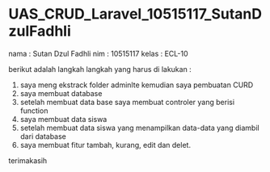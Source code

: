 # UAS_CRUD_Laravel_10515117_SutanDzulFadhli

nama : Sutan Dzul Fadhli
nim  : 10515117
kelas : ECL-10

berikut adalah langkah langkah yang harus di lakukan :

1. saya meng ekstrack folder adminlte kemudian saya pembuatan CURD
2. saya membuat database
3. setelah membuat data base saya membuat controler yang berisi function
4. saya membuat data siswa
5. setelah membuat data siswa yang menampilkan data-data yang diambil dari database
5. saya membuat fitur tambah, kurang, edit dan delet.

terimakasih
